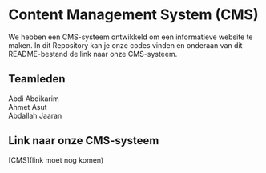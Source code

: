 # Content Management System (CMS)

We hebben een CMS-systeem ontwikkeld om een informatieve website te maken. In dit Repository kan je onze codes vinden en onderaan van dit README-bestand de link naar onze CMS-systeem.


## Teamleden

Abdi Abdikarim \
Ahmet Asut \
Abdallah Jaaran


## Link naar onze CMS-systeem

[CMS](link moet nog komen)